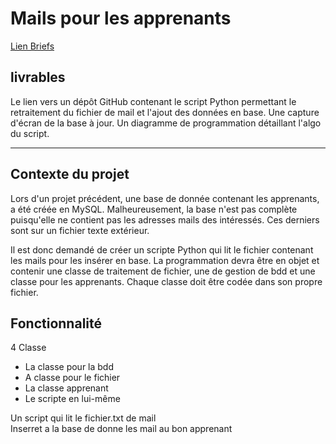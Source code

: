 # Mails pour les apprenants

[Lien Briefs](https://simplonline.co/briefs/d3f01768-d61f-458d-b29b-68626e80f9d6)

## livrables

Le lien vers un dépôt GitHub contenant le script Python permettant le retraitement du fichier de mail et l'ajout des données en base. Une capture d'écran de la base à jour. Un diagramme de programmation détaillant l'algo du script.

***

## Contexte du projet

Lors d'un projet précédent, une base de donnée contenant les apprenants, a été créée en MySQL. Malheureusement, la base n'est pas complète puisqu'elle ne contient pas les adresses mails des intéressés. Ces derniers sont sur un fichier texte extérieur.

Il est donc demandé de créer un scripte Python qui lit le fichier contenant les mails pour les insérer en base. La programmation devra être en objet et contenir une classe de traitement de fichier, une de gestion de bdd et une classe pour les apprenants. Chaque classe doit être codée dans son propre fichier.


## Fonctionnalité
4 Classe
* La classe pour la bdd
* A classe pour le fichier
* La classe apprenant
* Le scripte en lui-même

Un script qui lit le fichier.txt de mail</br>
Inserret a la base de donne les mail au bon apprenant 
